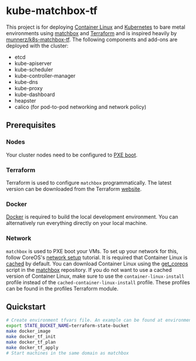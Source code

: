 # kube-matchbox-tf

This project is for deploying [Container Linux][8] and [Kubernetes][9] to bare metal environments using [matchbox][10] and [Terraform][1] and is inspired heavily by [munnerz/k8s-matchbox-tf][11]. The following components and add-ons are deployed with the cluster:

- etcd
- kube-apiserver
- kube-scheduler
- kube-controller-manager
- kube-dns
- kube-proxy
- kube-dashboard
- heapster
- calico (for pod-to-pod networking and network policy)

## Prerequisites

### Nodes

Your cluster nodes need to be configured to [PXE boot][4].

### Terraform 

Terraform is used to configure `matchbox` programmatically. The latest version can be downloaded from the Terraform [website][1].

### Docker

[Docker][7] is required to build the local development environment. You can alternatively run everything directly on your local machine.

### Network

`matchbox` is used to PXE boot your VMs. To set up your network for this, follow CoreOS's [network setup][2] tutorial. It is required that Container Linux is [cached][3] by default. You can download Container Linux using the [get_coreos][5] script in the [matchbox][6] repository. If you do not want to use a cached version of Container Linux, make sure to use the `container-linux-install` profile instead of the `cached-container-linux-install` profile. These profiles can be found in the profiles Terraform module.

## Quickstart

```bash
# Create environment tfvars file. An example can be found at environments/example
export STATE_BUCKET_NAME=terraform-state-bucket
make docker_image
make docker_tf_init
make docker_tf_plan
make docker_tf_apply
# Start machines in the same domain as matchbox
```

[1]: https://www.terraform.io/
[2]: https://coreos.com/matchbox/docs/latest/network-setup.html
[3]: https://coreos.com/matchbox/docs/latest/api.html#assets
[4]: https://coreos.com/os/docs/latest/booting-with-ipxe.html
[5]: https://github.com/coreos/matchbox/blob/master/scripts/get-coreos
[6]: https://github.com/coreos/matchbox
[7]: https://www.docker.com/
[8]: https://coreos.com/os/docs/latest/
[9]: https://kubernetes.io/docs/home/
[10]: https://coreos.com/matchbox/docs/latest/
[11]: https://github.com/munnerz/k8s-matchbox-tf